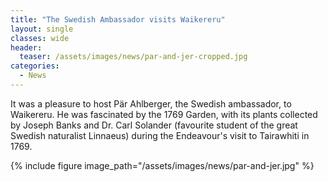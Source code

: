 ```yaml
---
title: "The Swedish Ambassador visits Waikereru"
layout: single
classes: wide
header:
  teaser: /assets/images/news/par-and-jer-cropped.jpg
categories:
  - News
---
```


​It was a pleasure to host Pär Ahlberger, the Swedish ambassador, to Waikereru.  He was fascinated by the 1769 Garden, with its plants collected by Joseph Banks and Dr. Carl Solander (favourite student of the great Swedish naturalist Linnaeus) during the Endeavour's visit to Tairawhiti in 1769. 

{% include figure image_path="/assets/images/news/par-and-jer.jpg" %}
